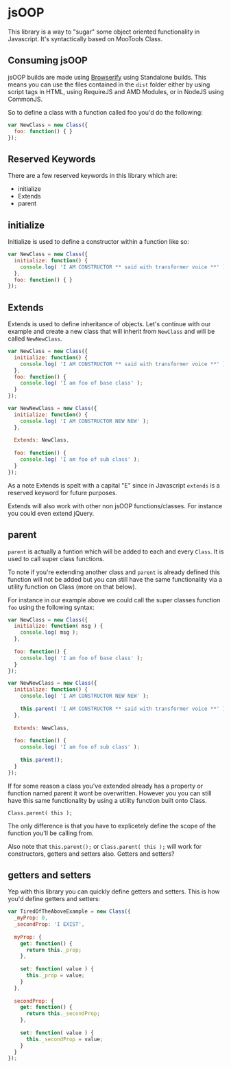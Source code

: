 jsOOP
=====

This library is a way to "sugar" some object oriented functionality in Javascript. It's syntactically based on MooTools 
Class.

Consuming jsOOP
---------------
jsOOP builds are made using [Browserify](http://browserify.org/) using Standalone builds. This means you can use the files contained in the ```dist```
folder either by using script tags in HTML, using RequireJS and AMD Modules, or in NodeJS using CommonJS.

So to define a class with a function called foo you'd do the following:
```javascript
var NewClass = new Class({
  foo: function() { }
});
```
Reserved Keywords
-----------------
There are a few reserved keywords in this library which are:

* initialize
* Extends
* parent

initialize
----------
Initialize is used to define a constructor within a function like so:
```javascript
var NewClass = new Class({
  initialize: function() {
    console.log( 'I AM CONSTRUCTOR ** said with transformer voice **' );
  },
  foo: function() { }
});
```

Extends
-------
Extends is used to define inheritance of objects. Let's continue with our example and create a new class that will inherit
from ```NewClass``` and will be called ```NewNewClass```. 

```javascript
var NewClass = new Class({
  initialize: function() {
    console.log( 'I AM CONSTRUCTOR ** said with transformer voice **' );
  },
  foo: function() { 
    console.log( 'I am foo of base class' );  
  }
});

var NewNewClass = new Class({
  initialize: function() {
    console.log( 'I AM CONSTRUCTOR NEW NEW' );
  },
  
  Extends: NewClass,
  
  foo: function() { 
    console.log( 'I am foo of sub class' );  
  }
});
```
As a note Extends is spelt with a capital "E" since in Javascript ```extends``` is a reserved keyword for future purposes.

Extends will also work with other non jsOOP functions/classes. For instance you could even extend jQuery.

parent
------
```parent``` is actually a funtion which will be added to each and every ```Class```.  It is used to call super class functions.

To note if you're extending another class and ```parent``` is already defined this function will not be added but you can still
have the same functionality via a utility function on Class (more on that below).

For instance in our example above we could call the super classes function ```foo``` using the following syntax:
```javascript
var NewClass = new Class({
  initialize: function( msg ) {
    console.log( msg );
  },
  
  foo: function() { 
    console.log( 'I am foo of base class' );  
  }
});

var NewNewClass = new Class({
  initialize: function() {
    console.log( 'I AM CONSTRUCTOR NEW NEW' );
    
    this.parent( 'I AM CONSTRUCTOR ** said with transformer voice **' );
  },
  
  Extends: NewClass,
  
  foo: function() { 
    console.log( 'I am foo of sub class' );
    
    this.parent();
  }
});
```
If for some reason a class you've extended already has a property or function named parent it wont be overwritten. However you
you can still have this same functionality by using a utility function built onto Class. 

```Class.parent( this );```

The only difference is that you have to explicetely define the scope of the function you'll be calling from.

Also note that ```this.parent();``` or ```Class.parent( this );``` will work for constructors, getters and setters also. Getters and setters?

getters and setters
-------------------
Yep with this library you can quickly define getters and setters. This is how you'd define getters and setters:

```javascript
var TiredOfTheAboveExample = new Class({
  _myProp: 0,
  _secondProp: 'I EXIST',
  
  myProp: {
    get: function() {
      return this._prop;
    },
    
    set: function( value ) {
      this._prop = value;
    }
  },
  
  secondProp: {
    get: function() {
      return this._secondProp;
    },
    
    set: function( value ) {
      this._secondProp = value;
    }
  }
});
```
